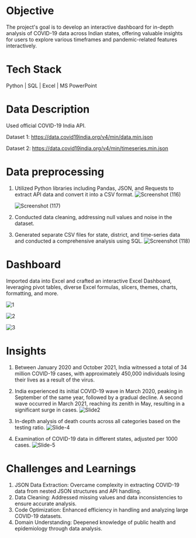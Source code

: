 # Objective

The project's goal is to develop an interactive dashboard for in-depth analysis of COVID-19 data across Indian states, offering valuable insights for users to explore various timeframes and pandemic-related features interactively.


# Tech Stack

Python | SQL | Excel | MS PowerPoint


# Data Description

Used official COVID-19 India API.

Dataset 1:
https://data.covid19india.org/v4/min/data.min.json

Dataset 2:
https://data.covid19india.org/v4/min/timeseries.min.json


# Data preprocessing

1. Utilized Python libraries including Pandas, JSON, and Requests to extract API data and convert it into a CSV format.
    ![Screenshot (116)](https://github.com/MinalJain17/Exploratory_Analysis_Covid19/assets/132137245/a96e6366-4277-4547-b995-f4efd24236fa)

    ![Screenshot (117)](https://github.com/MinalJain17/Exploratory_Analysis_Covid19/assets/132137245/1d5c38d1-410c-4be0-8efe-b55e9a6263ed)

2. Conducted data cleaning, addressing null values and noise in the dataset.
3. Generated separate CSV files for state, district, and time-series data and conducted a comprehensive analysis using SQL.
    ![Screenshot (118)](https://github.com/MinalJain17/Exploratory_Analysis_Covid19/assets/132137245/8a3fced1-b566-4d25-8010-584c9aef0954)


# Dashboard

Imported data into Excel and crafted an interactive Excel Dashboard, leveraging pivot tables, diverse Excel formulas, slicers, themes, charts, formatting, and more.

   ![1](https://github.com/MinalJain17/Covid19-India/assets/132137245/0012ee22-5bc9-4932-a8d7-2159fcc85c6b)

   ![2](https://github.com/MinalJain17/Covid19-India/assets/132137245/0b91f0bf-a31d-4a52-9898-953febcd9fbb)

   ![3](https://github.com/MinalJain17/Covid19-India/assets/132137245/40cedf1e-f087-4a92-9cea-76f1d6a30fbb)


# Insights

1. Between January 2020 and October 2021, India witnessed a total of 34 million COVID-19 cases, with approximately 450,000 individuals losing their lives as a result of the virus.
2. India experienced its initial COVID-19 wave in March 2020, peaking in September of the same year, followed by a gradual decline. A second wave occurred in March 2021, reaching its zenith in May, resulting in a significant surge in cases.
   ![Slide2](https://github.com/MinalJain17/Exploratory_Analysis_Covid19/assets/132137245/5a7783f6-d638-41b4-9be4-53bb524f46d3)

3. In-depth analysis of death counts across all categories based on the testing ratio.
   ![Slide-4](https://github.com/MinalJain17/Exploratory_Analysis_Covid19/assets/132137245/004229f7-cb6b-4059-87ab-7668eb3e758a)

4. Examination of COVID-19 data in different states, adjusted per 1000 cases.
   ![Slide-5](https://github.com/MinalJain17/Exploratory_Analysis_Covid19/assets/132137245/8383ec26-b02a-4016-89ad-5f544d4f02c3)


# Challenges and Learnings

1. JSON Data Extraction: Overcame complexity in extracting COVID-19 data from nested JSON structures and API handling.
2. Data Cleaning: Addressed missing values and data inconsistencies to ensure accurate analysis.
3. Code Optimization: Enhanced efficiency in handling and analyzing large COVID-19 datasets.
4. Domain Understanding: Deepened knowledge of public health and epidemiology through data analysis.
